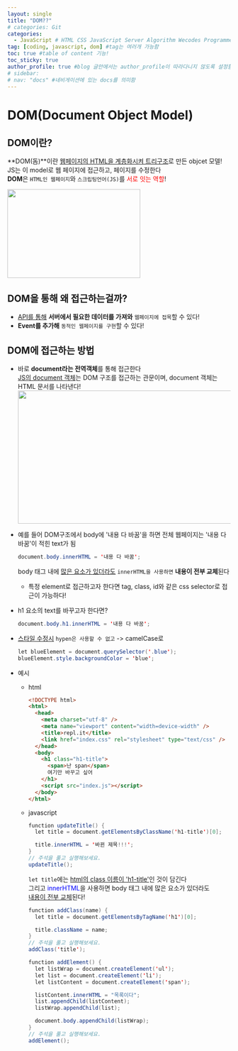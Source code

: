 ```yaml
---
layout: single
title: "DOM??"
# categories: Git
categories:
  - JavaScript # HTML CSS JavaScript Server Algorithm Wecodes Programmers CS Github Blog
tag: [coding, javascript, dom] #tag는 여러개 가능함
toc: true #table of content 기능!
toc_sticky: true
author_profile: true #blog 글안에서는 author_profile이 따라다니지 않도록 설정함
# sidebar:
# nav: "docs" #네비게이션에 있는 docs를 의미함
---
```


# DOM(Document Object Model)

## DOM이란?

**DOM(돔)**이란 <u>웹페이지의 HTML을 계층화시켜 트리구조</u>로 만든 objcet 모델!  
JS는 이 model로 웹 페이지에 접근하고, 페이지를 수정한다  
**DOM**은 `HTML인 웹페이지`와 `스크립팅언어(JS)`를 <span style="color:red">서로 잇는 역할</span>!

<img src="https://user-images.githubusercontent.com/87808288/152501557-156ae05c-941a-47ec-8a39-6bfb0669a9b7.png" width="300" height="200">

## DOM을 통해 왜 접근하는걸까?

- <u>API를 통해</u> **서버에서 필요한 데이터를 가져와** `웹페이지에 접목`할 수 있다!
- **Event를 추가해** `동적인 웹페이지를 구현`할 수 있다!

## DOM에 접근하는 방법

- 바로 **document라는 전역객체**를 통해 접근한다  
  <u>JS의 document 객체</u>는 DOM 구조를 접근하는 관문이며, document 객체는 HTML 문서를 나타낸다!  
  <img src="https://user-images.githubusercontent.com/87808288/152528936-034633ac-efc3-4ffd-9436-ffe51872ec76.png" width="600" height="300">
- 예를 들어 DOM구조에서 body에 '내용 다 바꿈'을 하면 전체 웹페이지는 '내용 다 바꿈'이 적힌 text가 됨
  ```java
  document.body.innerHTML = '내용 다 바꿈';
  ```
  body 태그 내에 <u>많은 요소가 있더라도</u> `innerHTML을 사용하면` **내용이 전부 교체**된다
  - 특정 element로 접근하고자 한다면 tag, class, id와 같은 css selector로 접근이 가능하다!
- h1 요소의 text를 바꾸고자 한다면?
  ```java
  document.body.h1.innerHTML = '내용 다 바꿈';
  ```
- <u>스타일 수정시</u> `hypen은 사용할 수 없고` -> camelCase로
  ```java
  let blueElement = document.querySelector('.blue');
  blueElement.style.backgroundColor = 'blue';
  ```
- 예시

  - html
    ```html
    <!DOCTYPE html>
    <html>
      <head>
        <meta charset="utf-8" />
        <meta name="viewport" content="width=device-width" />
        <title>repl.it</title>
        <link href="index.css" rel="stylesheet" type="text/css" />
      </head>
      <body>
        <h1 class="h1-title">
          <span>난 span</span>
          여기만 바꾸고 싶어
        </h1>
        <script src="index.js"></script>
      </body>
    </html>
    ```
  - javascript

    ```java
    function updateTitle() {
      let title = document.getElementsByClassName('h1-title')[0];

      title.innerHTML = '바뀐 제목!!!';
    }
    // 주석을 풀고 실행해보세요.
    updateTitle();
    ```

    `let title`에는 <u>html의 class 이름이 'h1-title'</u>인 것이 담긴다  
    그리고 <span style="color:blue">innerHTML</span>을 사용하면 body 태그 내에 많은 요소가 있더라도  
    <u>내용이 전부 교체</u>된다!

    ```java
    function addClass(name) {
      let title = document.getElementsByTagName('h1')[0];

      title.className = name;
    }
    // 주석을 풀고 실행해보세요.
    addClass('title');
    ```

    ```java
    function addElement() {
      let listWrap = document.createElement('ul');
      let list = document.createElement('li');
      let listContent = document.createElement('span');

      listContent.innerHTML = "목록이다";
      list.appendChild(listContent);
      listWrap.appendChild(list);

      document.body.appendChild(listWrap);
    }
    // 주석을 풀고 실행해보세요.
    addElement();
    ```

<!-- ### 2. Link 넣기

```

유형 1: (설명어를 입력) : [gunhee's coding blog](https://gunhee-jeong.github.io/)
유형 2: (URL 자동연결) : <https://gunhee-jeong.github.io/>
유형 3: (동일 파일 내 '문단으로 이동') : [1. Header로 이동](###-1-header)

```

유형 1: (설명어를 입력) : [gunhee's coding blog](https://gunhee-jeong.github.io/)
유형 2: (URL 자동연결) : <https://gunhee-jeong.github.io/>
유형 3: (동일 파일 내 '문단으로 이동') : [1. Header로 이동](#1-header)
유형 3의 방법

1. 특수문자를 제거
2. 스페이스는 -로 바꾸고
3. 대문자는 소문자로!
   그래서 ### 1. Header -> #1-header

## Link: [google][https://www.google.com/]

### 3. 수평선

```

---

```

---

### 4. 라인 바꾸기

```

스페이스바를 2번 눌러주면 다음칸으로
이동할 수 있어요!

```

---

스페이스바를 2번 눌러주면
다음칸으로 이동할 수 있어요!

### 5. list 만들기

```

1. 1번
2. 2번
3. 3번

- 순서없는 list
  - 순서없는 list
    - 순서없는 list

```

1. 1번
2. 2번
3. 3번

- 순서없는 list
  - 순서없는 list
    - 순서없는 list

---

### 6. font 관련

```

**진하게** -> 볼드
_기울여서_ -> 이탤릭체
~~취소선~~ -> 취소선

<ul>밑줄넣기</ul> -> 밑줄
<span style="color:red">빨간 글씨</span> -> 글자색
이것이 `인라인` 입니다 -> 인라인 코드
```

**진하게** -> 볼드
_기울여서_ -> 이탤릭체
~~취소선~~ -> 취소선
<u>밑줄넣기</u> -> 밑줄
<span style="color:red">빨간 글씨</span>
이것이 `인라인` 입니다 -> 인라인 코드

---

### 7. 인용구문

```
> coding
>
> > JavaScript
> >
> > > 내가 프짱!
```

> coding
>
> > JavaScript
> >
> > > 내가 프짱!

---

### 8. 이미지 삽입

```
유형1: ('사이즈를 조절' -> HTML 태그 사용) : <img src="https://gunhee-jeong.github.io/assets/images/blogLogo.png" width="300" height="200">
유형2: (이미지 삽입 후 -> 링크 걸기)
[![이미지](https://gunhee-jeong.github.io/assets/images/blogLogo/blogLogo.png)](https://gunhee-jeong.github.io/)
```

유형1: ('사이즈를 조절' -> HTML 태그 사용) : <img src="https://gunhee-jeong.github.io/assets/images/blogLogo.png" width="300" height="200">
유형2: (이미지 삽입 후 -> 링크 걸기)
[![이미지](https://gunhee-jeong.github.io/assets/images/blogLogo.png)](https://gunhee-jeong.github.io/)

### 9. 표 만들기

```
||국어|영어|
| :--- | ---: | :--: |
|건희 | 100점 | 100점
|철수 | 100점 | 100점
```

|      |  국어 | 영어  |
| :--- | ----: | :---: |
| 건희 | 100점 | 100점 |
| 철수 | 100점 | 100점 |

> - header를 넣고 싶은 경우 ---을 사용하고 :을 이용하여 정렬에 사용함!

### 10. 토글 만들기

```
<details>
<summary>여기를 누르세요</summary>
<div markdown="1">
숨겨진 내용
</div>
</details>
```

<details>
<summary>여기를 누르세요</summary>
<div markdown="1">
숨겨진 내용
</div>
</details> -->
